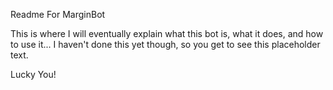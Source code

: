 Readme For MarginBot

This is where I will eventually explain what this bot is, what it does, and how to use it...  I haven't done this yet though, so you get to see this placeholder text.

Lucky You!

